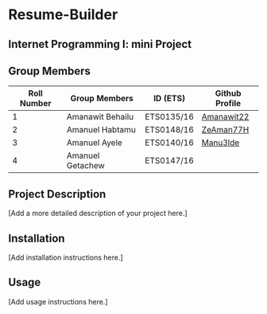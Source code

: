# Resume-Builder
Internet Programming I: mini Project
---
## Group Members

| Roll Number | Group Members        | ID (ETS)    | Github Profile |
|-------------|----------------------|-------------|---------------------------|
| 1           | Amanawit Behailu     | ETS0135/16  | [Amanawit22](http://github.com/Amanawit22) |
| 2           | Amanuel Habtamu      | ETS0148/16  | [ZeAman77H](https://github.com/ZeAman77H) |
| 3           | Amanuel Ayele        | ETS0140/16  | [Manu3lde](https://github.com/Manu3lde) |
| 4           | Amanuel Getachew     | ETS0147/16  | |

## Project Description

[Add a more detailed description of your project here.]

## Installation

[Add installation instructions here.]

## Usage

[Add usage instructions here.]
